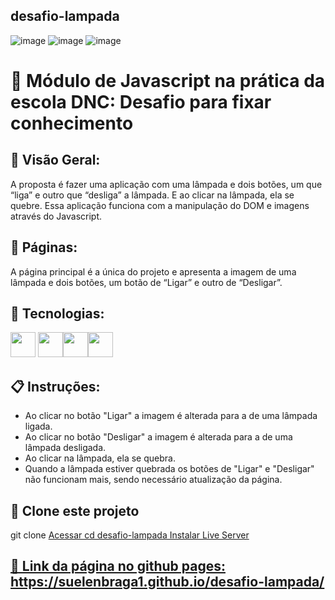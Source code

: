 ## desafio-lampada

![image](https://github.com/suelenbraga1/desafio-lampada/assets/140122120/6e0f2c03-c0d3-444c-834e-e669192f252d)
![image](https://github.com/suelenbraga1/desafio-lampada/assets/140122120/1429d134-20d4-4d03-8c11-d2ca3f6dbf18)
![image](https://github.com/suelenbraga1/desafio-lampada/assets/140122120/9e625c59-5d7b-471c-befb-beff6b1488a8)


<h1>📄 Módulo de Javascript na prática da escola DNC: Desafio para fixar conhecimento</h1>

## 🏁 Visão Geral:

A proposta é fazer uma aplicação com uma lâmpada e dois botões, um que “liga” e outro que “desliga” a lâmpada. E ao clicar na lâmpada, ela se quebre.
Essa aplicação funciona com a manipulação do DOM e imagens através do Javascript. 

## 📁 Páginas:

A página principal é a única do projeto e apresenta a imagem de uma lâmpada e dois botões, um botão de “Ligar” e outro de “Desligar”.

## 🚀 Tecnologias:

<img src="https://cdn.jsdelivr.net/gh/devicons/devicon@latest/icons/html5/html5-plain.svg" width="40" height="40"/> <img src="https://cdn.jsdelivr.net/gh/devicons/devicon@latest/icons/css3/css3-plain.svg" width="40" height="40"/><img src="https://cdn.jsdelivr.net/gh/devicons/devicon@latest/icons/javascript/javascript-original.svg" width="40" height="40"/><img src="https://cdn.jsdelivr.net/gh/devicons/devicon@latest/icons/figma/figma-original.svg" width="40" height="40"/>
                           
## 📋 Instruções:

 - Ao clicar no botão "Ligar" a imagem é alterada para a de uma lâmpada ligada.
 - Ao clicar no botão "Desligar" a imagem é alterada para a de uma lâmpada desligada. 
 - Ao clicar na lâmpada, ela se quebra.
 - Quando a lâmpada estiver quebrada os botões de "Ligar" e "Desligar" não funcionam mais, sendo necessário atualização da página. 

## 👯 Clone este projeto
 
git clone <a href="https://github.com/suelenbraga1/desafio-lampada.git">
Acessar
cd desafio-lampada
Instalar Live Server <a href="https://www.npmjs.com/package/live-server">

## 👾 Link da página no github pages: https://suelenbraga1.github.io/desafio-lampada/
